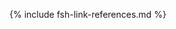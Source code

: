 [USCoreConditionEncounterDiagnosis]: http://hl7.org/fhir/us/core/STU5.0.1/StructureDefinition-us-core-condition-encounter-diagnosis.html
[USCoreConditionProblemsandHealthConcerns]: http://hl7.org/fhir/us/core/STU5.0.1/StructureDefinition-us-core-condition-problems-health-concerns.html
[USCoreLocation]: http://hl7.org/fhir/us/core/STU5.0.1/StructureDefinition-us-core-location.html
[USCoreOrganization]: http://hl7.org/fhir/us/core/STU5.0.1/StructureDefinition-us-core-organization.html
[USCorePatient]: http://hl7.org/fhir/us/core/STU5.0.1/StructureDefinition-us-core-patient.html
[USCorePractitioner]: http://hl7.org/fhir/us/core/STU5.0.1/StructureDefinition-us-core-practitioner.html
[USCorePractitionerRole]: http://hl7.org/fhir/us/core/STU5.0.1/StructureDefinition-us-core-practitionerrole.html
[USCoreBirthSex]: http://hl7.org/fhir/us/core/STU5.0.1/ValueSet-birthsex.html
[QuestionnaireResponse]: http://hl7.org/fhir/R4/questionnaireresponse.html
[PartialDatesAndTimes]: usage.html#partial-dates-and-times
[CityCodes]: usage.html#city-codes
[CountyCodes]: usage.html#county-codes
[StateLiterals]: usage.html#state-literals
[CountryLiterals]: usage.html#country-literals
[Note on missing data]: usage.html#specifying-none-of-the-above-and-missing-data
[Note on missing abnormal conditions of newborn data]: usage.html#abnormal-conditions-of-newborn
[Note on missing maternal morbidity data]: usage.html#maternal-morbidities
[Note on missing characteristics of labor and delivery data]: usage.html#characteristics-of-labor-and-delivery
[Note on missing pregnancy risk factors data]: usage.html#pregnancy-risk-factors
[Note on missing congenital anomaly data]: usage.html#congenital-anomalies-of-newborn
[Note on missing infections present data]: usage.html#infection-present-during-pregnancy
[Note on missing method of delivery data]: usage.html#method-of-delivery
[Note on missing obstetric procedures data]: usage.html#obstetric-procedures
[Handling of edit flags]: usage.html#handling-of-edit-flags
[Birth and Fetal Death Vital Reporting]: https://build.fhir.org/ig/HL7/fhir-bfdr
[Vital Records Common Library]: https://build.fhir.org/ig/HL7/vr-common-library
[Medicolegal Death Investigation]: https://build.fhir.org/ig/HL7/fhir-mdi-ig/
[Vital Records Death Reporting]: https://hl7.org/fhir/us/vrdr/
[PHVS_Occupation_CDC_Census2010VS]: https://phinvads.cdc.gov/vads/ViewValueSet.action?oid=2.16.840.1.114222.4.11.7186
[PHVS_Industry_CDC_Census2010VS]: https://phinvads.cdc.gov/vads/ViewValueSet.action?oid=2.16.840.1.114222.4.11.7187
[PHVS_Occupation_CDC_Census2012VS]: https://phinvads.cdc.gov/vads/ViewValueSet.action?oid=2.16.840.1.114222.4.11.8026
[PHVS_Industry_CDC_Census2012VS]: https://phinvads.cdc.gov/vads/ViewValueSet.action?oid=2.16.840.1.114222.4.11.8027
[PHVS_Occupation_CDC_Census2018VS]: https://phinvads.cdc.gov/vads/ViewValueSet.action?oid=2.16.840.1.114222.4.11.8065
[PHVS_Industry_CDC_Census2018VS]: https://phinvads.cdc.gov/vads/ViewValueSet.action?oid=2.16.840.1.114222.4.11.8066
[ACMESystemRejectVS]: ValueSet-vrdr-system-reject-vs.html
[VRFM]: https://build.fhir.org/ig/nightingaleproject/vital_records_fhir_messaging_ig/message.html#successful-death-record-submission
[HL7EncounterAdmitSourceVS]: http://hl7.org/fhir/ValueSet/encounter-admit-source
[USCoreDischargeDispositionVS]: http://hl7.org/fhir/us/core/ValueSet/us-core-discharge-disposition
[USCoreBirthSexVS]: http://hl7.org/fhir/us/core/ValueSet/birthsex


[CodeSystemDeathPregnancyStatusVitalRecords]: CodeSystem-CodeSystem-death-pregnancy-status-vr.html
[CodeSystemDeathReportingCodesVitalRecords]: CodeSystem-CodeSystem-death-reporting-codes-vr.html
[CodeSystemIntentionalRejectVitalRecords]: CodeSystem-CodeSystem-intentional-reject-vr.html
[CodeSystemLocalComponentCodesVitalRecords]: CodeSystem-CodeSystem-local-component-codes-vr.html
[CodeSystemSystemRejectVitalRecords]: CodeSystem-CodeSystem-system-reject-vr.html
[CodeSystemTransaxConversionVitalRecords]: CodeSystem-CodeSystem-transax-conversion-vr.html
[ConditionEclampsiaHypertensionVitalRecords]: StructureDefinition-Condition-eclampsia-hypertension-vr.html
[ConditionGestationalDiabetesVitalRecords]: StructureDefinition-Condition-gestational-diabetes-vr.html
[ConditionGestationalHypertensionVitalRecords]: StructureDefinition-Condition-gestational-hypertension-vr.html
[ConditionPrepregnancyDiabetesVitalRecords]: StructureDefinition-Condition-prepregnancy-diabetes-vr.html
[ConditionPrepregnancyHypertensionVitalRecords]: StructureDefinition-Condition-prepregnancy-hypertension-vr.html
[ExtensionDateDayVitalRecords]: StructureDefinition-Extension-date-day-vr.html
[ExtensionDateMonthVitalRecords]: StructureDefinition-Extension-date-month-vr.html
[ExtensionDateTimeVitalRecords]: StructureDefinition-Extension-date-time-vr.html
[ExtensionDateYearVitalRecords]: StructureDefinition-Extension-date-year-vr.html
[ExtensionPartialDateVitalRecords]: StructureDefinition-Extension-partial-date-vr.html
[ExtensionPartialDateTimeVitalRecords]: StructureDefinition-Extension-partial-date-time-vr.html
[ExtensionPatientFetalDeathVitalRecords]: StructureDefinition-Extension-patient-fetal-death-vr.html
[ExtensionRelatedpersonBirthplaceVitalRecords]: StructureDefinition-Extension-relatedperson-birthplace-vr.html
[ExtensionRelatedPersonDeceasedVitalRecords]: StructureDefinition-Extension-relatedperson-deceased-vr.html
[ExtensionReportedParentAgeAtDeliveryVitalRecords]: StructureDefinition-Extension-reported-parent-age-at-delivery-vr.html
[ExtensionWithinCityLimitsIndicatorVitalRecords]: StructureDefinition-Extension-within-city-limits-indicator-vr.html
[LocationDeathVitalRecords]: StructureDefinition-Location-death-vr.html
[LocationInjuryVitalRecords]: StructureDefinition-Location-injury-vr.html
[ObservationApgarScoreVitalRecords]: StructureDefinition-Observation-apgar-score-vr.html
[ObservationBirthWeightVitalRecords]: StructureDefinition-Observation-birth-weight-vr.html
[ObservationCauseOfDeathPart1VitalRecords]: StructureDefinition-Observation-cause-of-death-part1-vr.html
[ObservationContributingCauseOfDeathPart2VitalRecords]: StructureDefinition-Observation-contributing-cause-of-death-part2-vr.html
[ObservationDeathDateVitalRecords]: StructureDefinition-Observation-death-date-vr.html
[ObservationDecedentPregnancyVitalRecords]: StructureDefinition-Observation-decedent-pregnancy-vr.html
[ObservationGestationalAgeAtDeliveryVitalRecords]: StructureDefinition-Observation-gestational-age-at-delivery-vr.html
[ObservationInfantLivingVitalRecords]: StructureDefinition-Observation-infant-living-vr.html
[ObservationInjuryIncidentVitalRecords]: StructureDefinition-Observation-injury-incident-vr.html
[ObservationLastMenstrualPeriodVitalRecords]: StructureDefinition-Observation-last-menstrual-period-vr.html
[ObservationMannerOfDeathVitalRecords]: StructureDefinition-Observation-manner-of-death-vr.html
[ObservationMotherDeliveryWeightVitalRecords]: StructureDefinition-Observation-mother-delivery-weight-vr.html
[ObservationMotherHeightVitalRecords]: StructureDefinition-Observation-mother-height-vr.htm
[ObservationMotherPrepregnancyWeightVitalRecords]: StructureDefinition-Observation-mother-prepregnancy-weight-vr.html
[ObservationNoneOfSpecifiedPregnancyRiskFactorsVitalRecords]: StructureDefinition-Observation-none-of-specified-pregnancy-risk-factors-vr.html
[ObservationNumberBirthsNowDeadVitalRecords]: StructureDefinition-Observation-number-births-now-dead-vr.html
[ObservationNumberBirthsNowLivingVitalRecords]: StructureDefinition-Observation-number-births-now-living-vr.html
[ObservationNumberFetalDeathsThisDeliveryVitalRecords]: StructureDefinition-Observation-number-fetal-deaths-this-delivery-vr.html
[ObservationNumberLiveBirthsThisDeliveryVitalRecords]: StructureDefinition-Observation-number-live-births-this-delivery-vr.html
[ObservationNumberOtherPregnancyOutcomesVitalRecords]: StructureDefinition-Observation-number-other-pregnancy-outcomes-vr.html
[ObservationNumberPrenatalVisitsVitalRecords]: StructureDefinition-Observation-number-prenatal-visits-vr.html
[ObservationNumberPreviousCesareansVitalRecords]: StructureDefinition-Observation-number-previous-cesareans-vr.html
[ObservationParentEducationLevelVitalRecords]: StructureDefinition-Observation-parent-education-level-vr.html
[ObservationPluralityVitalRecords]: StructureDefinition-Observation-plurality-vr.html
[ObservationPreviousCesareanVitalRecords]: StructureDefinition-Observation-previous-cesarean-vr.html
[ObservationPreviousPretermBirthVitalRecords]: StructureDefinition-Observation-previous-preterm-birth-vr.html
[ObservationRaceVitalRecords]: StructureDefinition-Observation-race-vr.html
[ObservationTabulatedEthnicityVitalRecords]: StructureDefinition-Observation-tabulated-ethnicity-vr.html
[ParametersCodingStatusValuesVitalRecords]: StructureDefinition-Parameters-coding-status-values-vr.html
[PatientDecedentFetusVitalRecords]: StructureDefinition-Patient-decedent-fetus-vr.html
[ProcedureArtificialInseminationVitalRecords]: StructureDefinition-Procedure-artificial-insemination-vr.html
[ProcedureAssistedFertilizationVitalRecords]: StructureDefinition-Procedure-assisted-fertilization-vr.html
[ProcedureDeathCertificationVitalRecords]: StructureDefinition-Procedure-death-certification-vr.html
[ProcedureInfertilityTreatmentVitalRecords]: StructureDefinition-Procedure-infertility-treatment-vr.html
[RelatedPersonFatherNaturalVitalRecords]: StructureDefinition-RelatedPerson-father-natural-vr.html
[RelatedPersonMotherGestationalVitalRecords]: StructureDefinition-RelatedPerson-mother-gestational-vr.html
[RelatedPersonParentVitalRecords]: StructureDefinition-RelatedPerson-parent-vr.html
[ValueSetApgarTimingVitalRecords]: ValueSet-ValueSet-apgar-timing-vr.html
[ValueSetCertifierTypesVitalRecords]: ValueSet-ValueSet-certifier-types-vr.html
[ValueSetContributoryTobaccoUseVitalRecords]: ValueSet-ValueSet-contributory-tobacco-use-vr.html
[ValueSetDateEstablishmentApproachVitalRecords]: ValueSet-ValueSet-date-establishment-approach-vr.html
[ValueSetDeathPregnancyStatusVitalRecords]: ValueSet-ValueSet-death-pregnancy-status-vr.html
[ValueSetIntentionalRejectVitalRecords]: ValueSet-ValueSet-intentional-reject-vr.html
[ValueSetMannerOfDeathVitalRecords]: ValueSet-ValueSet-manner-of-death-vr.html
[ValueSetPlaceOfDeathVitalRecords]: ValueSet-ValueSet-place-of-death-vr.html
[ValueSetSystemRejectVitalRecords]: ValueSet-ValueSet-system-reject-vr.html
[ValueSetTransaxConversionVitalRecords]: ValueSet-ValueSet-transax-conversion-vr.html
[ValueSetTransportationIncidentRoleVitalRecords]: ValueSet-ValueSet-transportation-incident-role-vr.html
{% include fsh-link-references.md %}
